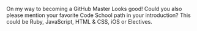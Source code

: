 On my way to becoming a GitHub Master
Looks good! Could you also please mention your favorite Code School path in your introduction? This could be Ruby, JavaScript, HTML & CSS, iOS or Electives.
